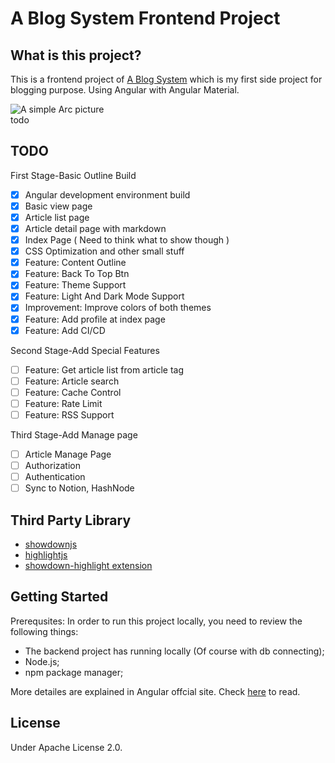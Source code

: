 # A Blog System Frontend Project

## What is this project?
This is a frontend project of [A Blog System](https://github.com/ordinarylq/a-blog-system) which is my first side project for blogging purpose. Using Angular with Angular Material. 

![A simple Arc picture]()  
todo

## TODO
First Stage-Basic Outline Build
- [X] Angular development environment build
- [X] Basic view page
- [X] Article list page
- [X] Article detail page with markdown
- [X] Index Page ( Need to think what to show though )
- [X] CSS Optimization and other small stuff
- [X] Feature: Content Outline
- [X] Feature: Back To Top Btn
- [X] Feature: Theme Support
- [X] Feature: Light And Dark Mode Support
- [X] Improvement: Improve colors of both themes
- [X] Feature: Add profile at index page
- [X] Feature: Add CI/CD

Second Stage-Add Special Features
- [ ] Feature: Get article list from article tag 
- [ ] Feature: Article search
- [ ] Feature: Cache Control
- [ ] Feature: Rate Limit
- [ ] Feature: RSS Support

Third Stage-Add Manage page
- [ ] Article Manage Page
- [ ] Authorization
- [ ] Authentication
- [ ] Sync to Notion, HashNode

## Third Party Library
* [showdownjs](https://github.com/showdownjs/showdown)
* [highlightjs](https://github.com/highlightjs/highlight.js)
* [showdown-highlight extension](https://github.com/Bloggify/showdown-highlight)

## Getting Started
Prerequsites: 
In order to run this project locally, you need to review the following things: 
* The backend project has running locally (Of course with db connecting);
* Node.js;
* npm package manager;  

More detailes are explained in Angular offcial site. Check [here](https://angular.io/guide/setup-local#prerequisites) to read.


## License
Under Apache License 2.0.

